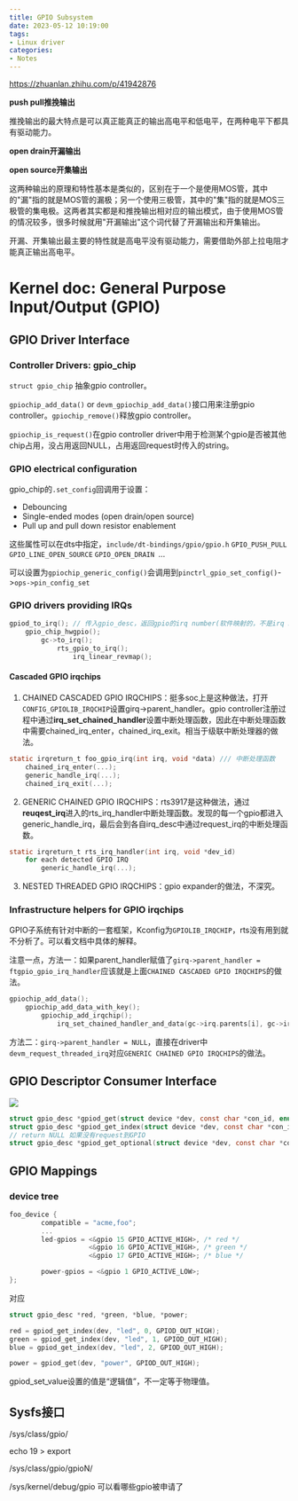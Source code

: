 ```yaml
---
title: GPIO Subsystem
date: 2023-05-12 10:19:00
tags:
- Linux driver
categories:
- Notes
---
```


https://zhuanlan.zhihu.com/p/41942876

**push pull推挽输出**

推挽输出的最大特点是可以真正能真正的输出高电平和低电平，在两种电平下都具有驱动能力。

**open drain开漏输出**

**open source开集输出**

这两种输出的原理和特性基本是类似的，区别在于一个是使用MOS管，其中的"漏"指的就是MOS管的漏极；另一个使用三极管，其中的"集"指的就是MOS三极管的集电极。这两者其实都是和推挽输出相对应的输出模式，由于使用MOS管的情况较多，很多时候就用"开漏输出"这个词代替了开漏输出和开集输出。



开漏、开集输出最主要的特性就是高电平没有驱动能力，需要借助外部上拉电阻才能真正输出高电平。

# Kernel doc: General Purpose Input/Output (GPIO)

## GPIO Driver Interface

### Controller Drivers: gpio_chip

`struct gpio_chip` 抽象gpio controller。

`gpiochip_add_data()` or `devm_gpiochip_add_data()`接口用来注册gpio controller。`gpiochip_remove()`释放gpio controller。

`gpiochip_is_request()`在gpio controller driver中用于检测某个gpio是否被其他chip占用，没占用返回NULL，占用返回request时传入的string。



### GPIO electrical configuration

gpio_chip的`.set_config`回调用于设置：

- Debouncing
- Single-ended modes (open drain/open source)
- Pull up and pull down resistor enablement

这些属性可以在dts中指定，`include/dt-bindings/gpio/gpio.h` `GPIO_PUSH_PULL` `GPIO_LINE_OPEN_SOURCE` `GPIO_OPEN_DRAIN `...

可以设置为`gpiochip_generic_config()`会调用到`pinctrl_gpio_set_config()`->`ops->pin_config_set`



### GPIO drivers providing IRQs

```c
gpiod_to_irq(); // 传入gpio_desc，返回gpio的irq number(软件映射的，不是irq hw id)
	gpio_chip_hwgpio();
		gc->to_irq();
			rts_gpio_to_irq();
				irq_linear_revmap();

```

#### Cascaded GPIO irqchips

1. CHAINED CASCADED GPIO IRQCHIPS：挺多soc上是这种做法，打开`CONFIG_GPIOLIB_IRQCHIP`设置girq->parent_handler。gpio controller注册过程中通过**irq_set_chained_handler**设置中断处理函数，因此在中断处理函数中需要chained_irq_enter，chained_irq_exit。相当于级联中断处理器的做法。

```c
static irqreturn_t foo_gpio_irq(int irq, void *data) /// 中断处理函数
    chained_irq_enter(...);
    generic_handle_irq(...);
    chained_irq_exit(...);
```

2. GENERIC CHAINED GPIO IRQCHIPS：rts3917是这种做法，通过**reuqest_irq**进入的rts_irq_handler中断处理函数。发现的每一个gpio都进入generic_handle_irq，最后会到各自irq_desc中通过request_irq的中断处理函数。

```c
static irqreturn_t rts_irq_handler(int irq, void *dev_id)
    for each detected GPIO IRQ
        generic_handle_irq(...);
```

3. NESTED THREADED GPIO IRQCHIPS：gpio expander的做法，不深究。



### Infrastructure helpers for GPIO irqchips

GPIO子系统有针对中断的一套框架，Kconfig为`GPIOLIB_IRQCHIP`，rts没有用到就不分析了。可以看文档中具体的解释。

注意一点，方法一：如果parent_handler赋值了`girq->parent_handler = ftgpio_gpio_irq_handler`应该就是上面`CHAINED CASCADED GPIO IRQCHIPS`的做法。

```c
gpiochip_add_data();
    gpiochip_add_data_with_key();
    	gpiochip_add_irqchip();
    		irq_set_chained_handler_and_data(gc->irq.parents[i], gc->irq.parent_handler, data);
```

方法二：`girq->parent_handler = NULL`，直接在driver中`devm_request_threaded_irq`对应`GENERIC CHAINED GPIO IRQCHIPS`的做法。



## GPIO Descriptor Consumer Interface

![](https://xyc-1316422823.cos.ap-shanghai.myqcloud.com/gpio.png)



```c
struct gpio_desc *gpiod_get(struct device *dev, const char *con_id, enum gpiod_flags flags);
struct gpio_desc *gpiod_get_index(struct device *dev, const char *con_id, unsigned int idx, enum gpiod_flags flags);
// return NULL 如果没有request到GPIO
struct gpio_desc *gpiod_get_optional(struct device *dev, const char *con_id, enum gpiod_flags flags);
```

## GPIO Mappings

### device tree

```c
foo_device {
        compatible = "acme,foo";
        ...
        led-gpios = <&gpio 15 GPIO_ACTIVE_HIGH>, /* red */
                    <&gpio 16 GPIO_ACTIVE_HIGH>, /* green */
                    <&gpio 17 GPIO_ACTIVE_HIGH>; /* blue */

        power-gpios = <&gpio 1 GPIO_ACTIVE_LOW>;
};
```

对应

```c
struct gpio_desc *red, *green, *blue, *power;

red = gpiod_get_index(dev, "led", 0, GPIOD_OUT_HIGH);
green = gpiod_get_index(dev, "led", 1, GPIOD_OUT_HIGH);
blue = gpiod_get_index(dev, "led", 2, GPIOD_OUT_HIGH);

power = gpiod_get(dev, "power", GPIOD_OUT_HIGH);
```

gpiod_set_value设置的值是“逻辑值”，不一定等于物理值。

## Sysfs接口

/sys/class/gpio/

echo 19 > export

/sys/class/gpio/gpioN/

/sys/kernel/debug/gpio 可以看哪些gpio被申请了
